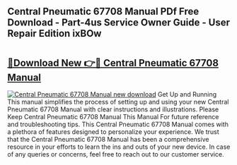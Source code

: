 ## Central Pneumatic 67708 Manual PDf Free Download - Part-4us Service Owner Guide - User Repair Edition ixBOw

# <h2><a href="http://bc41012.oget.top/?id=Central+Pneumatic+67708+Manual">🔗Download New 👉🔴 Central Pneumatic 67708 Manual</a></h2>

[![Central Pneumatic 67708 Manual new download](https://i.imgur.com/5g1atiW.png)](http://bc41012.oget.top/?id=Central+Pneumatic+67708+Manual)
Get Up and Running This manual simplifies the process of setting up and using your new Central Pneumatic 67708 Manual with clear instructions and illustrations. Please Keep Central Pneumatic 67708 Manual This Manual For future reference and troubleshooting tips. This Central Pneumatic 67708 Manual comes with a plethora of features designed to personalize your experience. We trust that the Central Pneumatic 67708 Manual has been a comprehensive resource in your efforts to learn the ins and outs of your new device. In case of any queries or concerns, feel free to reach out to our customer service.
